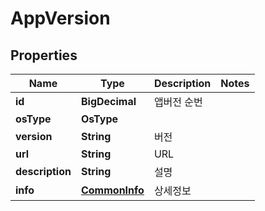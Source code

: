 

# AppVersion


## Properties

Name | Type | Description | Notes
------------ | ------------- | ------------- | -------------
**id** | **BigDecimal** | 앱버전 순번 | 
**osType** | **OsType** |  | 
**version** | **String** | 버전 | 
**url** | **String** | URL | 
**description** | **String** | 설명 | 
**info** | [**CommonInfo**](CommonInfo.md) | 상세정보 | 



